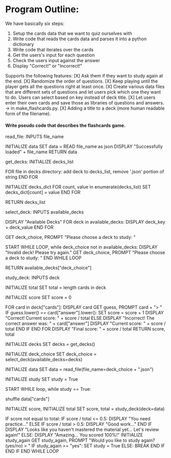 # Program Outline:

We have basically six steps:

1. Setup the cards data that we want to quiz ourselves with
2. Write code that reads the cards data and parses it into a python dictionary
3. Write code that iterates over the cards
4. Get the users's input for each question
5. Check the users input against the answer
6. Display "Correct!" or "Incorrect!"

Supports the following features:
[X] Ask them if they want to study again at the end.
[X] Randomize the order of questions.
[X] Keep playing until the player gets all the questions right at least once.
[X] Create various data files that are different sets of questions and let users pick which one they want to do. Users can select based on key instead of deck title.
[X] Let users enter their own cards and save those as libraries of questions and answers. -> in make_flashcards.py.
[X] Adding a title to a deck (more human readable form of the filename).

#### Write pseudo code that describes the flashcards game.

read_file:
  INPUTS file_name
  
  INITIALIZE data
  SET data = READ file_name as json
  DISPLAY "Successfully loaded" + file_name
  RETURN  data


get_decks:
  INITIALIZE decks_list
  
  FOR file in decks directory:
    add deck to decks_list, remove '.json' portion of string
  END FOR

  INITIALIZE decks_dict
  FOR count, value in enumerate(decks_list)
    SET decks_dict[count] = value
  END FOR
  
  RETURN decks_list


select_deck:
  INPUTS available_decks
  
  DISPLAY "Available Decks"
  FOR deck in available_decks:
    DISPLAY deck_key + deck_value
  END FOR

  GET deck_choice, PROMPT "Please choose a deck to study: "

  START WHILE LOOP, while deck_choice not in available_decks:
    DISPLAY "Invalid deck! Please try again."
    GET deck_choice, PROMPT "Please choose a deck to study: "
  END WHILE LOOP

  RETURN available_decks["deck_choice"]


study_deck:
  INPUTS deck

  INITIALIZE total
  SET total = length cards in deck

  INITIALIZE score
  SET score = 0

  FOR card in deck["cards"]:
    DISPLAY card
    GET guess, PROMPT card + "> "
    IF guess.lower() == card["answer"].lower():
      SET score = score + 1
      DISPLAY "Correct! Current score: " + score / total
    ELSE
      DISPLAY "Incorrect! The correct answer was: " + card["answer"]
      DISPLAY "Current score: " + score / total
    END IF
  END FOR
  DISPLAY "Final score: " + score / total
  RETURN score, total


INITIALIZE decks
SET decks = get_decks()

INITIALIZE deck_choice
SET deck_choice = select_deck(available_decks=decks)

INITIALIZE data
SET data = read_file(file_name=deck_choice + ".json")

INITIALIZE study
SET study = True

START WHILE loop, while study == True:

  shuffle data["cards"]

  INITIALIZE score, INITIALIZE total
  SET score, total = study_deck(deck=data)

  IF score not equal to total:
    IF score / total <= 0.5:
      DISPLAY "You need practice..."
    ELSE IF score / total > 0.5:
      DISPLAY "Good work..."
    END IF
    DISPLAY "Looks like you haven't mastered the material yet... Let's review again!"
  ELSE:
    DISPLAY "Amazing... You scored 100%!"
    INITIALIZE study_again
    GET study_again, PROMPT "Would you like to study again? (yes/no) > "
    IF study_again == "yes":
      SET study = True
    ELSE:
      BREAK
    END IF
  END IF
END WHILE LOOP